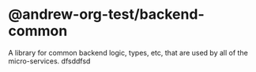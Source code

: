 # @andrew-org-test/backend-common

A library for common backend logic, types, etc, that are used by all of the micro-services.
dfsddfsd
